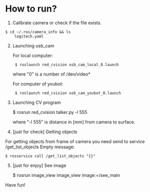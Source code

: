 How to run?
==================

1) Calibrate camera or check if the file exists.
```
$ cd ~/.ros/camera_info && ls
	logitech.yaml
```

2) Launching usb_cam

	For local computer:

		$ roslaunch red_cvision usb_cam_local_0.launch 
	
	where "0" is a number of /dev/video*

	For computer of youbot:

		$ roslaunch red_cvision usb_cam_youbot_0.launch 
	
3) Launching CV program

	$ rosrun red_cvision talker.py -l 555

	where "-l 555" is distance in [mm] from camera to surface.

4) [just for check] Getting objects

For getting objects from frame of camera you need send to service /get_list_objects Empty message:

	$ rosservice call /get_list_objects "{}" 

5) [just for enjoy] See image

	$ rosrun image_view image_view image:=/see_main

Have fun!
